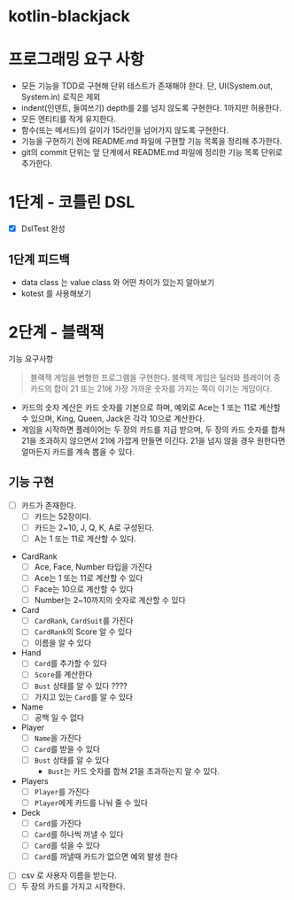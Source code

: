 # kotlin-blackjack
# 프로그래밍 요구 사항
- 모든 기능을 TDD로 구현해 단위 테스트가 존재해야 한다. 단, UI(System.out, System.in) 로직은 제외
- indent(인덴트, 들여쓰기) depth를 2를 넘지 않도록 구현한다. 1까지만 허용한다.
- 모든 엔티티를 작게 유지한다.
- 함수(또는 메서드)의 길이가 15라인을 넘어가지 않도록 구현한다.
- 기능을 구현하기 전에 README.md 파일에 구현할 기능 목록을 정리해 추가한다.
- git의 commit 단위는 앞 단계에서 README.md 파일에 정리한 기능 목록 단위로 추가한다.

# 1단계 - 코틀린 DSL
- [X] DslTest 완성

## 1단계 피드백
- data class 는 value class 와 어떤 차이가 있는지 알아보기
- kotest 를 사용해보기

# 2단계 - 블랙잭
기능 요구사항
> 블랙잭 게임을 변형한 프로그램을 구현한다.
> 블랙잭 게임은 딜러와 플레이어 중 카드의 합이 21 또는 21에 가장 가까운 숫자를 가지는 쪽이 이기는 게임이다.
- 카드의 숫자 계산은 카드 숫자를 기본으로 하며, 예외로 Ace는 1 또는 11로 계산할 수 있으며, King, Queen, Jack은 각각 10으로 계산한다.
- 게임을 시작하면 플레이어는 두 장의 카드를 지급 받으며, 두 장의 카드 숫자를 합쳐 21을 초과하지 않으면서 21에 가깝게 만들면 이긴다.
  21을 넘지 않을 경우 원한다면 얼마든지 카드를 계속 뽑을 수 있다.

## 기능 구현
- [ ] 카드가 존재한다.
    - [ ] 카드는 52장이다.
    - [ ] 카드는 2~10, J, Q, K, A로 구성된다.
    - [ ] A는 1 또는 11로 계산할 수 있다.
- CardRank
    - [ ] Ace, Face, Number 타입을 가진다
    - [ ] Ace는 1 또는 11로 계산할 수 있다
    - [ ] Face는 10으로 계산할 수 있다
    - [ ] Number는 2~10까지의 숫자로 계산할 수 있다
- Card
    - [ ] `CardRank`, `CardSuit`를 가진다
    - [ ] `CardRank`의 Score 알 수 있다
    - [ ] 이름을 알 수 있다
- Hand
    - [ ] `Card`를 추가할 수 있다
    - [ ] `Score`를 계산한다
    - [ ] `Bust` 상태를 알 수 있다 ????
    - [ ] 가지고 있는 `Card`를 알 수 있다
- Name
    - [ ] 공백 일 수 없다
- Player
    - [ ] `Name`을 가진다
    - [ ] `Card`를 받을 수 있다
    - [ ] `Bust` 상태를 알 수 있다
        - `Bust`는 카드 숫자를 합쳐 21을 초과하는지 알 수 있다.
- Players
    - [ ] `Player`를 가진다
    - [ ] `Player`에게 카드를 나눠 줄 수 있다
- Deck
    - [ ] `Card`를 가진다
    - [ ] `Card`를 하나씩 꺼낼 수 있다
    - [ ] `Card`를 섞을 수 있다
    - [ ] `Card`를 꺼낼때 카드가 없으면 예외 발생 한다
- [ ] csv 로 사용자 이름을 받는다.
- [ ] 두 장의 카드를 가지고 시작한다.
